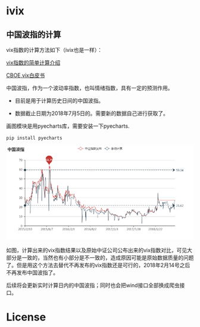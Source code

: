 # ivix
## 中国波指的计算

vix指数的计算方法如下（ivix也是一样）：

[vix指数的简单计算介绍](http://vix.readthedocs.io/en/latest/)

[CBOE,vix白皮书](http://www.cboe.com/products/vix-index-volatility/vix-options-and-futures/vix-index/the-vix-index-calculation)

中国波指，作为一个波动率指数，也叫情绪指数，具有一定的预测作用。

* 目前是用于计算历史日间的中国波指。

* 数据截止日期为2018年7月5日的。需要新的数据自己进行获取了。

画图模块是用pyecharts库，需要安装一下pyecharts.
```
pip install pyecharts
```
![image](https://github.com/Alexdachen/ivix/blob/master/%E4%B8%AD%E5%9B%BD%E6%B3%A2%E6%8C%87.png)

如图，计算出来的vix指数结果以及原始中证公司公布出来的vix指数对比，可见大部分是一致的，当然也有小部分是不一致的，造成原因可能是原始数据质量的问题了。但是用这个方法去替代不再发布的vix指数还是可行的，2018年2月14号之后不再发布中国波指了。

后续将会更新实时计算日内的中国波指；同时也会把wind接口全部换成爬虫接口。


# License

## 

